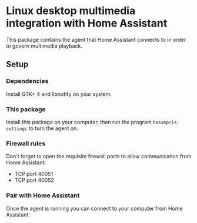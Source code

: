 # Linux desktop multimedia integration with Home Assistant

This package contains the agent that Home Assistant connects to in order
to govern multimedia playback.

## Setup

### Dependencies

Install GTK+ 4 and libnotify on your system.

### This package

Install this package on your computer, then run the program
`hassmpris-settings` to turn the agent on.

### Firewall rules
Don't forget to open the requisite
firewall ports to allow communication from Home Assistant:

* TCP port 40051
* TCP port 40052

### Pair with Home Assistant

Once the agent is running you can connect to your computer from Home Assistant.
